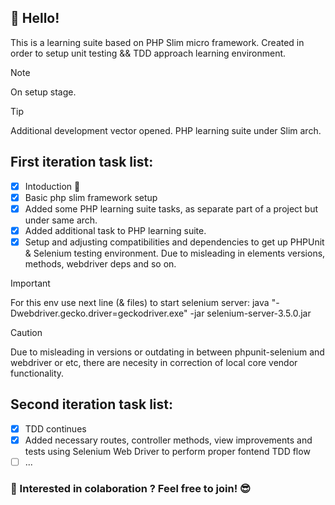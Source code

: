 ## 🖖 Hello!
This is a learning suite based on PHP Slim micro framework. Created in order to setup unit testing && TDD approach learning environment.

> [!NOTE]
> On setup stage.

> [!TIP]
> Additional development vector opened. PHP learning suite under Slim arch.

## First iteration task list:
- [x] Intoduction :tada:
- [x] Basic php slim framework setup
- [x] Added some PHP learning suite tasks, as separate part of a project but under same arch.
- [x] Added additional task to PHP learning suite.
- [x] Setup and adjusting compatibilities and dependencies to get up PHPUnit & Selenium testing environment. Due to misleading in elements versions, methods, webdriver deps and so on.

> [!IMPORTANT]
> For this env use next line (& files) to start selenium server: java "-Dwebdriver.gecko.driver=geckodriver.exe" -jar selenium-server-3.5.0.jar

> [!CAUTION]
> Due to misleading in versions or outdating in between phpunit-selenium and webdriver or etc, there are necesity in correction of local core vendor functionality.

## Second iteration task list:
- [x] TDD continues
- [x] Added necessary routes, controller methods, view improvements and tests using Selenium Web Driver to perform proper fontend TDD flow
- [ ] ...

<!-- ## Tech stack
| th1 | th2  | th3 | th4 |
|--------------------------|--------------------------------|----------------------------|--------------------|
| td1 | td2 | td3 | td4 |

> [!WARNING]
> Urgent info that needs immediate user attention to avoid problems.

-->

### 🤝 Interested in colaboration ? Feel free to join! 😎